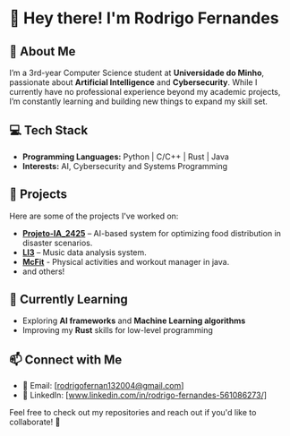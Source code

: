 # 👋 Hey there! I'm Rodrigo Fernandes

## 🧠 About Me
I’m a 3rd-year Computer Science student at **Universidade do Minho**, passionate about **Artificial Intelligence** and **Cybersecurity**. While I currently have no professional experience beyond my academic projects, I’m constantly learning and building new things to expand my skill set.

## 💻 Tech Stack
- **Programming Languages:** Python | C/C++ | Rust | Java 
- **Interests:** AI, Cybersecurity and Systems Programming

## 🚀 Projects
Here are some of the projects I've worked on:
- **[Projeto-IA_2425](https://github.com/RodrigoOFernandes/Projeto-IA_2425/)** – AI-based system for optimizing food distribution in disaster scenarios.
- **[LI3](https://github.com/RodrigoOFernandes/LI3)** – Music data analysis system.
- **[McFit](https://github.com/RodrigoOFernandes/McFit)** - Physical activities and workout manager in java.
- and others!

## 📖 Currently Learning
- Exploring **AI frameworks** and **Machine Learning algorithms**
- Improving my **Rust** skills for low-level programming

## 📫 Connect with Me
- 📧 Email: [rodrigofernan132004@gmail.com]
- 💼 LinkedIn: [www.linkedin.com/in/rodrigo-fernandes-561086273/]

Feel free to check out my repositories and reach out if you'd like to collaborate! 🚀
